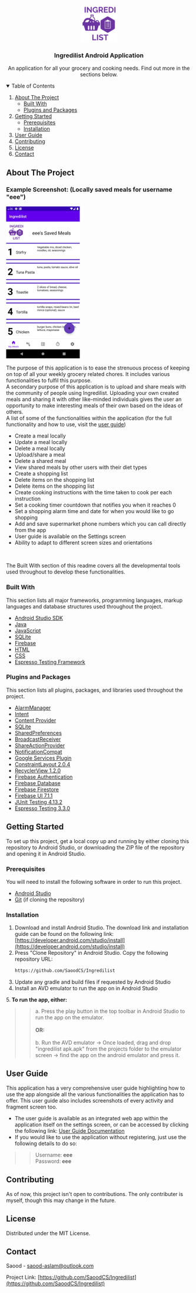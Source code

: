 <!-- PROJECT LOGO -->
<br />
<p align="center">
  <a href="https://github.com/SaoodCS/Ingredilist">
    <img src="readmeImages/ingredilistlogo.png" alt="Logo" width="100" height="100">
  </a>

  <h3 align="center">Ingredilist Android Application</h3>

  <p align="center">
    An application for all your grocery and cooking needs. Find out more in the sections below. 
  </p>
</p>



<!-- TABLE OF CONTENTS -->
<details open="open">
  <summary>Table of Contents</summary>
  <ol>
    <li>
      <a href="#about-the-project">About The Project</a>
      <ul>
        <li><a href="#built-with">Built With</a></li>
        <li><a href="#plugins-and-packages">Plugins and Packages</a></li> 
      </ul>
    </li>
    <li>
      <a href="#getting-started">Getting Started</a>
      <ul>
        <li><a href="#prerequisites">Prerequisites</a></li>
        <li><a href="#installation">Installation</a></li>
      </ul>
    </li>
    <li><a href="#user-guide">User Guide</a></li>
    <li><a href="#contributing">Contributing</a></li>
    <li><a href="#license">License</a></li>
    <li><a href="#contact">Contact</a></li>
  </ol>
</details>



<!-- ABOUT THE PROJECT -->
## About The Project

<p>
<h3>Example Screenshot: (Locally saved meals for username "eee")</h3>
   <img src="readmeImages/screenshot1.png" alt="Logo" width="200">
</p>


The purpose of this application is to ease the strenuous process of keeping on top of all your weekly grocery related chores. It includes various functionalities to fulfil this purpose. <br>
A secondary purpose of this application is to upload and share meals with the community of people using Ingredilist. Uploading your own created meals and sharing it with other like-minded individuals gives the user an opportunity to make interesting meals of their own based on the ideas of others. <br>
A list of some of the functionalities within the application (for the full functionality and how to use, visit the [user guide](https://saoodcs.github.io/IngredilistUserGuide/))
* Create a meal locally
* Update a meal locally
* Delete a meal locally
* Upload/share a meal 
* Delete a shared meal 
* View shared meals by other users with their diet types
* Create a shopping list 
* Delete items on the shopping list
* Delete items on the shopping list
* Create cooking instructions with the time taken to cook per each instruction
* Set a cooking timer countdown that notifies you when it reaches 0 
* Set a shopping alarm time and date for when you would like to go shopping
* Add and save supermarket phone numbers which you can call directly from the app
* User guide is available on the Settings screen
* Ability to adapt to different screen sizes and orientations
<br>

The Built With section of this readme covers all the developmental tools used throughout to develop these functionalities. 

### Built With

This section lists all major frameworks, programming languages, markup languages and database structures used throughout the project.
* [Android Studio SDK](https://developer.android.com/studio)
* [Java](https://www.java.com/en/)
* [JavaScript](https://www.javascript.com/)
* [SQLite](https://www.sqlite.org/index.html)
* [Firebase](https://firebase.google.com/)
* [HTML](https://www.w3schools.com/html/)
* [CSS](https://www.w3schools.com/css/)
* [Espresso Testing Framework](https://developer.android.com/jetpack/androidx/releases/test#espresso-3.4.0)

### Plugins and Packages
This section lists all plugins, packages, and libraries used throughout the project.
* [AlarmManager](https://developer.android.com/reference/android/app/AlarmManager)
* [Intent](https://developer.android.com/reference/android/content/Intent)
* [Content Provider](https://developer.android.com/reference/android/content/ContentProvider)
* [SQLite](https://developer.android.com/jetpack/androidx/releases/sqlite)
* [SharedPreferences](https://developer.android.com/reference/android/content/SharedPreferences)
* [BroadcastReceiver](https://developer.android.com/reference/android/content/BroadcastReceiver)
* [ShareActionProvider](https://developer.android.com/reference/android/widget/ShareActionProvider)
* [NotificationCompat](https://developer.android.com/reference/androidx/core/app/NotificationCompat)
* [Google Services Plugin](https://developers.google.com/android/guides/google-services-plugin)
* [ConstraintLayout 2.0.4](https://developer.android.com/jetpack/androidx/releases/constraintlayout)
* [RecyclerView 1.2.0](https://developer.android.com/jetpack/androidx/releases/recyclerview)
* [Firebase Authentication](https://firebase.google.com/docs/auth/android/start)
* [Firebase Database](https://firebase.google.com/docs/database)
* [Firebase Firestore](https://firebase.google.com/docs/firestore/quickstart)
* [Firebase UI 7.1.1](https://github.com/firebase/FirebaseUI-Android)
* [JUnit Testing 4.13.2](https://developer.android.com/jetpack/androidx/releases/test#ext.junit-1.1.3)
* [Espresso Testing 3.3.0](https://developer.android.com/jetpack/androidx/releases/test#espresso-3.4.0)

<!-- GETTING STARTED -->
## Getting Started

To set up this project, get a local copy up and running by either cloning this repository to Android Studio,
or downloading the ZIP file of the repository and opening it in Android Studio.


### Prerequisites

You will need to install the following software in order to run this project.
* [Android Studio](https://developer.android.com/studio)
* [Git](https://git-scm.com/downloads) (if cloning the repository)

### Installation
1. Download and install Android Studio. The download link and installation guide can be
found on the following link: [https://developer.android.com/studio/install](https://developer.android.com/studio/install)
2. Press "Clone Repository" in Android Studio. Copy the following repository URL:
   ```sh
   https://github.com/SaoodCS/Ingredilist
   ```
3. Update any gradle and build files if requested by Android Studio
4. Install an AVD emulator to run the app on in Android Studio 

5.<b> To run the app, either:</b>
<BLOCKQUOTE><BLOCKQUOTE> a. Press the play button in the top toolbar in Android Studio to run the app on the emulator. <br><br>
            <b>OR:</b>
            <br><br>
            b. Run the AVD emulator -> Once loaded, drag and drop "ingredilist apk.apk" from the projects folder
            to the emulator screen -> find the app on the android emulator and press it.
 </BLOCKQUOTE> </BLOCKQUOTE>



<!-- USAGE EXAMPLES -->
## User Guide
This application has a very comprehensive user guide highlighting how to use the app alongside all the various functionalities the 
application has to offer. This user guide also includes screenshots of every activity and fragment screen too. <br>
* The user guide is available as an integrated web app within the application itself on the settings screen, or can be accessed by clicking the following link:
[User Guide Documentation](https://saoodcs.github.io/IngredilistUserGuide/)
* If you would like to use the application without registering, just use the following details to do so:
<BLOCKQUOTE><BLOCKQUOTE> Username:<b> eee</b>
<br>
      Password:<b> eee </b>
 </BLOCKQUOTE> </BLOCKQUOTE>




<!-- CONTRIBUTING -->
## Contributing
As of now, this project isn't open to contributions. The only contributer is myself, though this may change in the future.



<!-- LICENSE -->
## License

Distributed under the MIT License.



<!-- CONTACT -->
## Contact

Saood - saood-aslam@outlook.com

Project Link: [https://github.com/SaoodCS/Ingredilist](https://github.com/SaoodCS/Ingredilist)